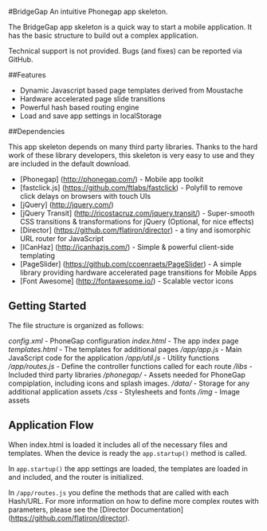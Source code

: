 #BridgeGap
An intuitive Phonegap app skeleton. 

The BridgeGap app skeleton is a quick way to start a mobile application. It has the basic structure to build out a complex application.

Technical support is not provided. Bugs (and fixes) can be reported via GitHub.

##Features

* Dynamic Javascript based page templates derived from Moustache
* Hardware accelerated page slide transitions
* Powerful hash based routing engine
* Load and save app settings in localStorage

##Dependencies

This app skeleton depends on many third party libraries. Thanks to the hard work of these library developers, this skeleton is very easy to use and they are included in the default download.

* [Phonegap] (http://phonegap.com/) - Mobile app toolkit
* [fastclick.js] (https://github.com/ftlabs/fastclick) - Polyfill to remove click delays on browsers with touch UIs
* [jQuery] (http://jquery.com/)
* [jQuery Transit] (http://ricostacruz.com/jquery.transit/) -  Super-smooth CSS transitions & transformations for jQuery (Optional, for nice effects)
* [Director] (https://github.com/flatiron/director) - a tiny and isomorphic URL router for JavaScript
* [ICanHaz] (http://icanhazjs.com/) - Simple & powerful client-side templating
* [PageSlider] (https://github.com/ccoenraets/PageSlider) - A simple library providing hardware accelerated page transitions for Mobile Apps
* [Font Awesome] (http://fontawesome.io/) - Scalable vector icons

## Getting Started

The file structure is organized as follows:

*config.xml* - PhoneGap configuration
*index.html* - The app index page
*templates.html* - The templates for additional pages
*/app/app.js* - Main JavaScript code for the application
*/app/util.js* - Utility functions
*/app/routes.js* - Define the controller functions called for each route
*/libs* - Included third party libraries
*/phonegap/* - Assets needed for PhoneGap compiplation, including icons and splash images.
*/data/* - Storage for any additional application assets 
*/css* - Stylesheets and fonts
*/img* - Image assets

## Application Flow

When index.html is loaded it includes all of the necessary files and templates. When the device is ready the `app.startup()` method is called.

In `app.startup()` the app settings are loaded, the templates are loaded in and included, and the router is initialized.

In `/app/routes.js` you define the methods that are called with each Hash/URL. For more information on how to define more complex routes with parameters, please see the [Director Documentation] (https://github.com/flatiron/director).